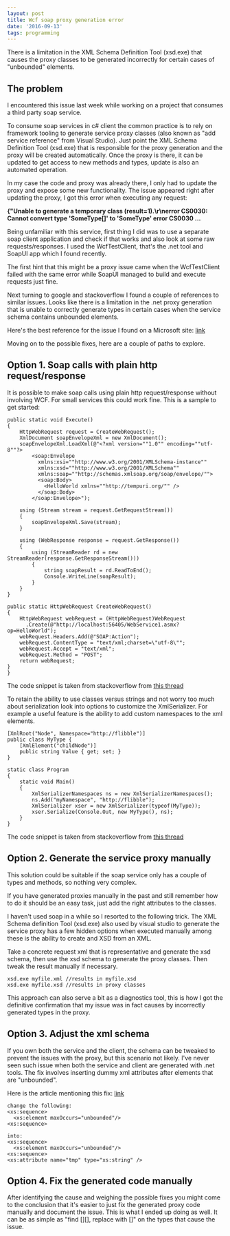 ```yaml
---
layout: post
title: Wcf soap proxy generation error
date: '2016-09-13'
tags: programming
---
```


There is a limitation in the XML Schema Definition Tool (xsd.exe) that causes the proxy classes to be generated incorrectly for certain cases of "unbounded" elements.

## The problem

I encountered this issue last week while working on a project that consumes a third party soap service.  

To consume soap services in c# client the common practice is to rely on framework tooling to generate service proxy classes (also known as "add service reference" from Visual Studio). Just point the XML Schema Definition Tool (xsd.exe) that is responsible for the proxy generation and the proxy will be created automatically. Once the proxy is there, it can be updated to get access to new methods and types, update is also an automated operation.

In my case the code and proxy was already there, I only had to update the proxy and expose some new functionality. The issue appeared right after updating the proxy, I got this error when executing any request:

**{"Unable to generate a temporary class (result=1).\r\nerror CS0030: Cannot convert type 'SomeType[]' to 'SomeType' error CS0030 ...**

Being unfamiliar with this service, first thing I did was to use a separate soap client application and check if that works and also look at some raw requests/responses. I used the WcfTestClient, that's the .net tool and SoapUI app which I found recently.

The first hint that this might be a proxy issue came when the WcfTestClient failed with the same error while SoapUI managed to build and execute requests just fine.

Next turning to google and stackoverflow I found a couple of references to similar issues. Looks like there is a limitation in the .net proxy generation
that is unable to correctly generate types in certain cases when the service schema contains unbounded elements.

Here's the best reference for the issue I found on a Microsoft site: [link](https://social.msdn.microsoft.com/Forums/en-US/e33305c3-b5f6-4922-8a3f-df202088d25a/unable-to-generate-temporary-classes-with-biztalk2006-published-webservices?forum=asmxandxml)

Moving on to the possible fixes, here are a couple of paths to explore.

## Option 1. Soap calls with plain http request/response

It is possible to make soap calls using plain http request/response without involving WCF. For small services this could work fine. This is a sample to get started:

```
public static void Execute()
{
    HttpWebRequest request = CreateWebRequest();
    XmlDocument soapEnvelopeXml = new XmlDocument();
    soapEnvelopeXml.LoadXml(@"<?xml version=""1.0"" encoding=""utf-8""?>
        <soap:Envelope
          xmlns:xsi=""http://www.w3.org/2001/XMLSchema-instance""
          xmlns:xsd=""http://www.w3.org/2001/XMLSchema""
          xmlns:soap=""http://schemas.xmlsoap.org/soap/envelope/"">
          <soap:Body>
            <HelloWorld xmlns=""http://tempuri.org/"" />
          </soap:Body>
        </soap:Envelope>");

    using (Stream stream = request.GetRequestStream())
    {
        soapEnvelopeXml.Save(stream);
    }

    using (WebResponse response = request.GetResponse())
    {
        using (StreamReader rd = new StreamReader(response.GetResponseStream()))
        {
            string soapResult = rd.ReadToEnd();
            Console.WriteLine(soapResult);
        }
    }
}

public static HttpWebRequest CreateWebRequest()
{
    HttpWebRequest webRequest = (HttpWebRequest)WebRequest
      .Create(@"http://localhost:56405/WebService1.asmx?op=HelloWorld");
    webRequest.Headers.Add(@"SOAP:Action");
    webRequest.ContentType = "text/xml;charset=\"utf-8\"";
    webRequest.Accept = "text/xml";
    webRequest.Method = "POST";
    return webRequest;
}
}
```
The code snippet is taken from stackoverflow from [this thread](http://stackoverflow.com/questions/4791794/client-to-send-soap-request-and-received-response)


To retain the ability to use classes versus strings and not worry too much about serialization look into options to customize the XmlSerializer.
For example a useful feature is the ability to add custom namespaces to the xml elements.

```
[XmlRoot("Node", Namespace="http://flibble")]
public class MyType {
    [XmlElement("childNode")]
    public string Value { get; set; }
}

static class Program
{
    static void Main()
    {
        XmlSerializerNamespaces ns = new XmlSerializerNamespaces();
        ns.Add("myNamespace", "http://flibble");
        XmlSerializer xser = new XmlSerializer(typeof(MyType));
        xser.Serialize(Console.Out, new MyType(), ns);
    }
}
```
The code snippet is taken from stackoverflow from [this thread](http://stackoverflow.com/questions/2339782/xml-serialization-and-namespace-prefixes)


## Option 2. Generate the service proxy manually

This solution could be suitable if the soap service only has a couple of types and methods, so nothing very complex.

If you have generated proxies manually in the past and still remember how to do it should be an easy task, just add the right attributes to the classes.

I haven't used soap in a while so I resorted to the following trick. The XML Schema definition Tool (xsd.exe) also used by visual studio to generate the service proxy has a few hidden options when executed manually among these is the ability to create and XSD from an XML.

Take a concrete request xml that is representative and generate the xsd schema, then use the xsd schema to generate the proxy classes. Then tweak the result manually if necessary.

```
xsd.exe myfile.xml //results in myfile.xsd
xsd.exe myfile.xsd //results in proxy classes
```

This approach can also serve a bit as a diagnostics tool, this is how I got the definitive confirmation that my issue was in fact causes by incorrectly generated types in the proxy.

## Option 3. Adjust the xml schema

If you own both the service and the client, the schema can be tweaked to prevent the issues with the proxy, but this scenario not likely. I've never seen such issue when both the service and client are generated with .net tools. The fix involves inserting dummy xml attributes after elements that are "unbounded".

Here is the article mentioning this fix: [link](https://social.msdn.microsoft.com/Forums/en-US/e33305c3-b5f6-4922-8a3f-df202088d25a/unable-to-generate-temporary-classes-with-biztalk2006-published-webservices?forum=asmxandxml)

```
change the following:
<xs:sequence>
  <xs:element maxOccurs="unbounded"/>
<xs:sequence>

into:
<xs:sequence>
  <xs:element maxOccurs="unbounded"/>
<xs:sequence>
<xs:attribute name="tmp" type="xs:string" />
```

## Option 4. Fix the generated code manually

After identifying the cause and weighing the possible fixes you might come to the conclusion that it's easier to just fix the generated proxy code manually and document the issue. This is what I ended up doing as well. It can be as simple as "find [][], replace with []" on the types that cause the issue.
